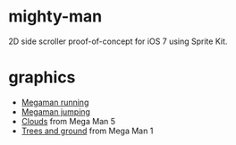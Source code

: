 mighty-man
==========

2D side scroller proof-of-concept for iOS 7 using Sprite Kit.

graphics
========
* [Megaman running](http://www.deviantart.com/art/Megaman-Running-Sprites-178109596)
* [Megaman jumping](http://cobalt-blue-knight.deviantart.com/art/Megaman-Jumping-178110591)
* [Clouds](http://www.consoleclassix.com/nes/mega_man_5.html) from Mega Man 5
* [Trees and ground](http://www.videogamemaps.net/maps/nes/megaman1/Bombman's%20Stage%20-%20Mephea.png) from Mega Man 1

